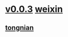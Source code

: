 # [v0.0.3](https://github.com/shanuan/guitar4/edit/main/README.md) [weixin](https://github.com/shanuan/weixin)
## [tongnian](https://github.com/shanuan/tongnian)
